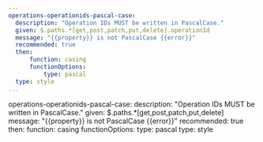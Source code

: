 ```yaml
--- 
operations-operationids-pascal-case:
  description: "Operation IDs MUST be written in PascalCase."
  given: $.paths.*[get,post,patch,put,delete].operationId
  message: "{{property}} is not PascalCase {{error}}"
  recommended: true
  then:
      function: casing
      functionOptions:
          type: pascal
  type: style
...
```

operations-operationids-pascal-case:
  description: "Operation IDs MUST be written in PascalCase."
  given: $.paths.*[get,post,patch,put,delete]
  message: "{{property}} is not PascalCase {{error}}"
  recommended: true
    then:
        function: casing
        functionOptions:
            type: pascal
  type: style